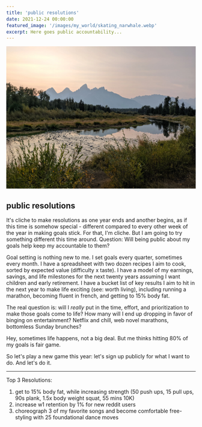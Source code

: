 ```yaml
---
title: 'public resolutions'
date: 2021-12-24 00:00:00
featured_image: '/images/my_world/skating_narwhale.webp'
excerpt: Here goes public accountability... 
---
```


![](/images/my_world/teton_river_sunset.webp)

## public resolutions

It's cliche to make resolutions as one year ends and another begins, as if this time is somehow special - different compared to every other week of the year in making goals stick. For that, I'm cliche. But I am going to try something different this time around. Question: Will being public about my goals help keep my accountable to them? 

Goal setting is nothing new to me. I set goals every quarter, sometimes every month. I have a spreadsheet with two dozen recipes I aim to cook, sorted by expected value (difficulty x taste). I have a model of my earnings, savings, and life milestones for the next twenty years assuming I want children and early retirement. I have a bucket list of key results I aim to hit in the next year to make life exciting (see: worth living), including running a marathon, becoming fluent in french, and getting to 15% body fat.

The real question is: will I *really* put in the time, effort, and prioritization to make those goals come to life? How many will I end up dropping in favor of binging on entertainment? Netflix and chill, web novel marathons, bottomless Sunday brunches?

Hey, sometimes life happens, not a big deal. But me thinks hitting 80% of my goals is fair game. 

So let's play a new game this year: let's sign up publicly for what I want to do. And let's do it. 

---

Top 3 Resolutions: 
1. get to 15% body fat, while increasing strength (50 push ups, 15 pull ups, 90s plank, 1.5x body weight squat, 55 mins 10K)
2. increase w1 retention by 1% for new reddit users
3. choreograph 3 of my favorite songs and become comfortable free-styling with 25 foundational dance moves











